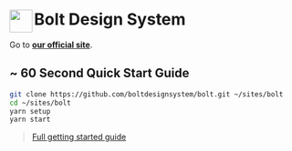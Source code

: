 <h1>
  <img align="left" width="40" src="https://raw.githubusercontent.com/boltdesignsystem/bolt/master/docs-site/src/assets/images/bolt-logo.png">
  Bolt Design System
</h1>

Go to **[our official site](https://boltdesignsystem.com)**.

## ~ 60 Second Quick Start Guide

```bash
git clone https://github.com/boltdesignsystem/bolt.git ~/sites/bolt
cd ~/sites/bolt
yarn setup
yarn start
```

> [Full getting started guide](https://github.com/boltdesignsystem/bolt/wiki/Get-started-with-Bolt-locally)
